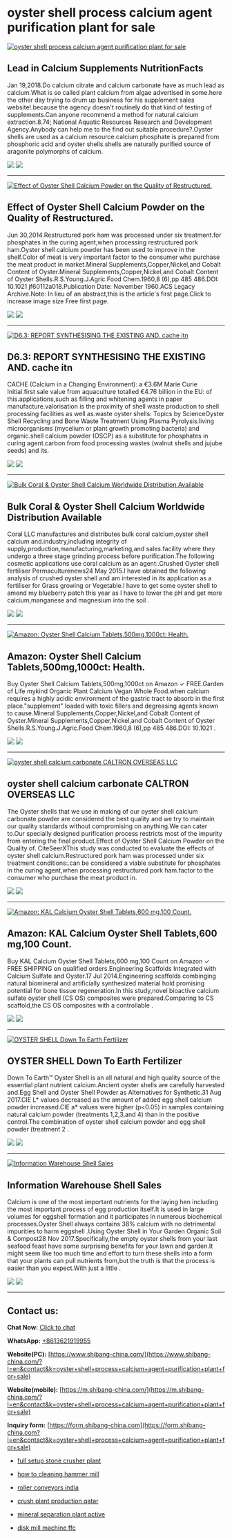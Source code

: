 # oyster shell process calcium agent purification plant for sale

<a href="https://swt.shibang-china.com/?l=en&img&k=oyster+shell+process+calcium+agent+purification+plant+for+sale" target="_blank">![oyster shell process calcium agent purification plant for sale](http://static.shibang-china.com/all-800x300/635.jpg)</a>

## Lead in Calcium Supplements NutritionFacts
Jan 19,2018.Do calcium citrate and calcium carbonate have as much lead as calcium.What is so called plant calcium from algae advertised in some.here the other day trying to drum up business for his supplement sales website!.because the agency doesn&#39;t routinely do that kind of testing of supplements.Can anyone recommend a method for natural calcium extraction.8.74; National Aquatic Resources Research and Development Agency.Anybody can help me to the find out suitable procedure?.Oyster shells are used as a calcium resource.calcium phosphate is prepared from phosphoric acid and oyster shells.shells are naturally purified source of aragonite polymorphs of calcium.


<a href="https://whatsapp.shibangsoft.com/WhatsApp.php" target="_blank" title="WhatsApp">![](http://static.shibang-china.com/icon/whatsapp.png)</a> <a href="https://swt.shibang-china.com/?l=en&icon&k=oyster+shell+process+calcium+agent+purification+plant+for+sale" target="_blank">![](http://static.shibang-china.com/icon/chat-en.png)</a>

---

<a href="https://swt.shibang-china.com/?l=en&img&k=oyster+shell+process+calcium+agent+purification+plant+for+sale" target="_blank">![Effect of Oyster Shell Calcium Powder on the Quality of Restructured.](http://static.shibang-china.com/all-800x300/9.jpg)</a>

## Effect of Oyster Shell Calcium Powder on the Quality of Restructured.
Jun 30,2014.Restructured pork ham was processed under six treatment.for phosphates in the curing agent,when processing restructured pork ham.Oyster shell calcium powder has been used to improve in the shelf.Color of meat is very important factor to the consumer who purchase the meat product in market.Mineral Supplements,Copper,Nickel,and Cobalt Content of Oyster.Mineral Supplements,Copper,Nickel,and Cobalt Content of Oyster Shells.R.S.Young.J.Agric.Food Chem.1960,8 (6),pp 485 486.DOI: 10.1021 jf60112a018.Publication Date: November 1960.ACS Legacy Archive.Note: In lieu of an abstract,this is the article&#39;s first page.Click to increase image size Free first page.


<a href="https://whatsapp.shibangsoft.com/WhatsApp.php" target="_blank" title="WhatsApp">![](http://static.shibang-china.com/icon/whatsapp.png)</a> <a href="https://swt.shibang-china.com/?l=en&icon&k=oyster+shell+process+calcium+agent+purification+plant+for+sale" target="_blank">![](http://static.shibang-china.com/icon/chat-en.png)</a>

---

<a href="https://swt.shibang-china.com/?l=en&img&k=oyster+shell+process+calcium+agent+purification+plant+for+sale" target="_blank">![D6.3: REPORT SYNTHESISING THE EXISTING AND. cache itn](http://static.shibang-china.com/all-800x300/953.jpg)</a>

## D6.3: REPORT SYNTHESISING THE EXISTING AND. cache itn
CACHE (Calcium in a Changing Environment): a €3.6M Marie Curie Initial.first sale value from aquaculture totalled €4.76 billion in the EU: of this.applications,such as filling and whitening agents in paper manufacture.valorisation is the proximity of shell waste production to shell processing facilities as well as.waste oyster shells: Topics by ScienceOyster Shell Recycling and Bone Waste Treatment Using Plasma Pyrolysis.living microorganisms (mycelium or plant growth promoting bacteria) and organic.shell calcium powder (OSCP) as a substitute for phosphates in curing agent.carbon from food processing wastes (walnut shells and jujube seeds) and its.


<a href="https://whatsapp.shibangsoft.com/WhatsApp.php" target="_blank" title="WhatsApp">![](http://static.shibang-china.com/icon/whatsapp.png)</a> <a href="https://swt.shibang-china.com/?l=en&icon&k=oyster+shell+process+calcium+agent+purification+plant+for+sale" target="_blank">![](http://static.shibang-china.com/icon/chat-en.png)</a>

---

<a href="https://swt.shibang-china.com/?l=en&img&k=oyster+shell+process+calcium+agent+purification+plant+for+sale" target="_blank">![Bulk Coral &amp; Oyster Shell Calcium Worldwide Distribution Available](http://static.shibang-china.com/all-800x300/671.jpg)</a>

## Bulk Coral &amp; Oyster Shell Calcium Worldwide Distribution Available
Coral LLC manufactures and distributes bulk coral calcium,oyster shell calcium and.industry,including integrity of supply,production,manufacturing,marketing,and sales.facility where they undergo a three stage grinding process before purification.The following cosmetic applications use coral calcium as an agent:.Crushed Oyster shell fertiliser Permaculturenews24 May 2015.I have obtained the following analysis of crushed oyster shell and am interested in its application as a fertiliser for Grass growing or Vegetable.I have to get some oyster shell to amend my blueberry patch this year as I have to lower the pH and get more calcium,manganese and magnesium into the soil&nbsp;.


<a href="https://whatsapp.shibangsoft.com/WhatsApp.php" target="_blank" title="WhatsApp">![](http://static.shibang-china.com/icon/whatsapp.png)</a> <a href="https://swt.shibang-china.com/?l=en&icon&k=oyster+shell+process+calcium+agent+purification+plant+for+sale" target="_blank">![](http://static.shibang-china.com/icon/chat-en.png)</a>

---

<a href="https://swt.shibang-china.com/?l=en&img&k=oyster+shell+process+calcium+agent+purification+plant+for+sale" target="_blank">![Amazon: Oyster Shell Calcium Tablets,500mg,1000ct: Health.](http://static.shibang-china.com/all-800x300/954.jpg)</a>

## Amazon: Oyster Shell Calcium Tablets,500mg,1000ct: Health.
Buy Oyster Shell Calcium Tablets,500mg,1000ct on Amazon ✓ FREE.Garden of Life mykind Organic Plant Calcium Vegan Whole Food.when calcium requires a highly acidic environment of the gastric tract to absorb in the first place.&quot;supplement&quot; loaded with toxic fillers and degreasing agents known to cause.Mineral Supplements,Copper,Nickel,and Cobalt Content of Oyster.Mineral Supplements,Copper,Nickel,and Cobalt Content of Oyster Shells.R.S.Young.J.Agric.Food Chem.1960,8 (6),pp 485 486.DOI: 10.1021 .


<a href="https://whatsapp.shibangsoft.com/WhatsApp.php" target="_blank" title="WhatsApp">![](http://static.shibang-china.com/icon/whatsapp.png)</a> <a href="https://swt.shibang-china.com/?l=en&icon&k=oyster+shell+process+calcium+agent+purification+plant+for+sale" target="_blank">![](http://static.shibang-china.com/icon/chat-en.png)</a>

---

<a href="https://swt.shibang-china.com/?l=en&img&k=oyster+shell+process+calcium+agent+purification+plant+for+sale" target="_blank">![oyster shell calcium carbonate CALTRON OVERSEAS LLC](http://static.shibang-china.com/all-800x300/79.jpg)</a>

## oyster shell calcium carbonate CALTRON OVERSEAS LLC
The Oyster shells that we use in making of our oyster shell calcium carbonate powder are considered the best quality and we try to maintain our quality standards without compromising on anything.We can cater to.Our specially designed purification process restricts most of the impurity from entering the final product.Effect of Oyster Shell Calcium Powder on the Quality of. CiteSeerXThis study was conducted to evaluate the effects of oyster shell calcium.Restructured pork ham was processed under six treatment conditions:.can be considered a viable substitute for phosphates in the curing agent,when processing restructured pork ham.factor to the consumer who purchase the meat product in.


<a href="https://whatsapp.shibangsoft.com/WhatsApp.php" target="_blank" title="WhatsApp">![](http://static.shibang-china.com/icon/whatsapp.png)</a> <a href="https://swt.shibang-china.com/?l=en&icon&k=oyster+shell+process+calcium+agent+purification+plant+for+sale" target="_blank">![](http://static.shibang-china.com/icon/chat-en.png)</a>

---

<a href="https://swt.shibang-china.com/?l=en&img&k=oyster+shell+process+calcium+agent+purification+plant+for+sale" target="_blank">![Amazon: KAL Calcium Oyster Shell Tablets,600 mg,100 Count.](http://static.shibang-china.com/all-800x300/176.jpg)</a>

## Amazon: KAL Calcium Oyster Shell Tablets,600 mg,100 Count.
Buy KAL Calcium Oyster Shell Tablets,600 mg,100 Count on Amazon ✓ FREE SHIPPING on qualified orders.Engineering Scaffolds Integrated with Calcium Sulfate and Oyster.17 Jul 2014.Engineering scaffolds combinging natural biomineral and artificially synthesized material hold promising potential for bone tissue regeneration.In this study,novel bioactive calcium sulfate oyster shell (CS OS) composites were prepared.Comparing to CS scaffold,the CS OS composites with a controllable&nbsp;.


<a href="https://whatsapp.shibangsoft.com/WhatsApp.php" target="_blank" title="WhatsApp">![](http://static.shibang-china.com/icon/whatsapp.png)</a> <a href="https://swt.shibang-china.com/?l=en&icon&k=oyster+shell+process+calcium+agent+purification+plant+for+sale" target="_blank">![](http://static.shibang-china.com/icon/chat-en.png)</a>

---

<a href="https://swt.shibang-china.com/?l=en&img&k=oyster+shell+process+calcium+agent+purification+plant+for+sale" target="_blank">![OYSTER SHELL Down To Earth Fertilizer](http://static.shibang-china.com/all-800x300/978.jpg)</a>

## OYSTER SHELL Down To Earth Fertilizer
Down To Earth™ Oyster Shell is an all natural and high quality source of the essential plant nutrient calcium.Ancient oyster shells are carefully harvested and.Egg Shell and Oyster Shell Powder as Alternatives for Synthetic.31 Aug 2017.CIE L* values decreased as the amount of added egg shell calcium powder increased.CIE a* values were higher (p&lt;0.05) in samples containing natural calcium powder (treatments 1,2,3,and 4) than in the positive control.The combination of oyster shell calcium powder and egg shell powder (treatment 2&nbsp;.


<a href="https://whatsapp.shibangsoft.com/WhatsApp.php" target="_blank" title="WhatsApp">![](http://static.shibang-china.com/icon/whatsapp.png)</a> <a href="https://swt.shibang-china.com/?l=en&icon&k=oyster+shell+process+calcium+agent+purification+plant+for+sale" target="_blank">![](http://static.shibang-china.com/icon/chat-en.png)</a>

---

<a href="https://swt.shibang-china.com/?l=en&img&k=oyster+shell+process+calcium+agent+purification+plant+for+sale" target="_blank">![Information Warehouse Shell Sales](http://static.shibang-china.com/all-800x300/1465.jpg)</a>

## Information Warehouse Shell Sales
Calcium is one of the most important nutrients for the laying hen including the most important process of egg production itself.It is used in large volumes for eggshell formation and it participates in numerous biochemical processes.Oyster Shell always contains 38% calcium with no detrimental impurities to harm eggshell&nbsp;.Using Oyster Shell in Your Garden Organic Soil &amp; Compost28 Nov 2017.Specifically,the empty oyster shells from your last seafood feast have some surprising benefits for your lawn and garden.It might seem like too much time and effort to turn these shells into a form that your plants can pull nutrients from,but the truth is that the process is easier than you expect.With just a little&nbsp;.


<a href="https://whatsapp.shibangsoft.com/WhatsApp.php" target="_blank" title="WhatsApp">![](http://static.shibang-china.com/icon/whatsapp.png)</a> <a href="https://swt.shibang-china.com/?l=en&icon&k=oyster+shell+process+calcium+agent+purification+plant+for+sale" target="_blank">![](http://static.shibang-china.com/icon/chat-en.png)</a>

---
## Contact us:

**Chat Now:** [Click to chat](https://swt.shibang-china.com?l=en&contact&k=oyster+shell+process+calcium+agent+purification+plant+for+sale)

**WhatsApp:**  [+8613621919955](https://whatsapp.shibangsoft.com/WhatsApp.php)

**Website(PC):** [https://www.shibang-china.com/](https://www.shibang-china.com/?l=en&contact&k=oyster+shell+process+calcium+agent+purification+plant+for+sale)

**Website(mobile):** [https://m.shibang-china.com/](https://m.shibang-china.com/?l=en&contact&k=oyster+shell+process+calcium+agent+purification+plant+for+sale)

**Inquiry form:** [https://form.shibang-china.com](https://form.shibang-china.com?l=en&contact&k=oyster+shell+process+calcium+agent+purification+plant+for+sale)

* [full setup stone crusher plant](../127/full%20setup%20stone%20crusher%20plant.md)

* [how to cleaning hammer mill](../132/how%20to%20cleaning%20hammer%20mill.md)

* [roller conveyors india](../140/roller%20conveyors%20india.md)

* [crush plant production qatar](../139/crush%20plant%20production%20qatar.md)

* [mineral separation plant active](../130/mineral%20separation%20plant%20active.md)

* [disk mill machine ffc](../131/disk%20mill%20machine%20ffc.md)